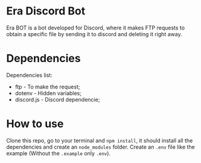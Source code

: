 # Era Discord Bot
Era BOT is a bot developed for Discord, where it makes FTP requests to obtain a specific file by sending it to discord and deleting it right away.

# Dependencies
Dependencies list:
- ftp - To make the request;
- dotenv - Hidden variables;
- discord.js - Discord dependencie;

# How to use
Clone this repo, go to your terminal and `npm install`, it should install all the dependencies and create an `node_modules` folder. Create an `.env` file like the example (Without the `.example` only `.env`).